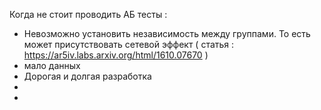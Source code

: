 Когда не стоит проводить АБ тесты : 
- Невозможно установить независимость между группами. То есть может присутствовать сетевой эффект ( статья : https://ar5iv.labs.arxiv.org/html/1610.07670 )
- мало данных
- Дорогая и долгая разработка
- 
- 